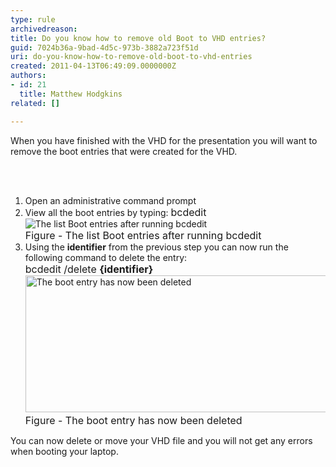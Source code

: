 ```yaml
---
type: rule
archivedreason: 
title: Do you know how to remove old Boot to VHD entries?
guid: 7024b36a-9bad-4d5c-973b-3882a723f51d
uri: do-you-know-how-to-remove-old-boot-to-vhd-entries
created: 2011-04-13T06:49:09.0000000Z
authors:
- id: 21
  title: Matthew Hodgkins
related: []

---
```



When you have finished with the VHD for the presentation you will want to remove the boot entries that were created for the VHD.

<br><excerpt class='endintro'></excerpt><br>

  <ol>
    <li>Open an administrative command prompt</li>
    <li>View all the boot entries by typing&#58; <font class="ms-rteCustom-CodeArea" size="+0">bcdedit</font> <img alt="The list Boot entries after running bcdedit" src="/PublishingImages/fig6-listbootentries.png" /><br>
    <font class="ms-rteCustom-FigureNormal" size="+0">Figure - The list Boot entries after running bcdedit<br>
    </font></li>
    <li>Using the <strong>identifier</strong> from the previous step you can now run the following command to delete the entry&#58;<br>
    <font class="ms-rteCustom-CodeArea" size="+0">bcdedit /delete <strong>&#123;identifier&#125;</strong></font><img style="width&#58;677px;height&#58;219px;" alt="The boot entry has now been deleted" src="/PublishingImages/fig7-deletingthebootentry.png" /><br>
    <font class="ms-rteCustom-FigureNormal" size="+0">Figure -&#160;The boot entry has now been deleted</font></li>
</ol>
You can now delete or move your VHD file and you will not get any errors when booting your laptop.



